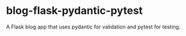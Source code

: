 blog-flask-pydantic-pytest
===

A Flask blog app that uses pydantic for validation and pytest for testing.
